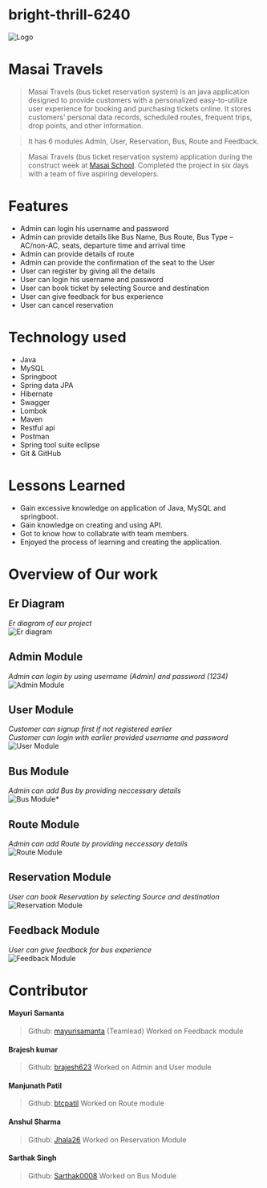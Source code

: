 # bright-thrill-6240

![Logo](https://github.com/mayurisamanta/bright-thrill-6240/blob/main/Assets/logo.png?raw=true)

# Masai Travels

> Masai Travels (bus ticket reservation system) is an java application designed to provide customers with a personalized easy-to-utilize user experience for booking and purchasing tickets online. It stores customers' personal data records, scheduled routes, frequent trips, drop points, and other information.

> It has 6 modules Admin, User, Reservation, Bus, Route and Feedback.

> Masai Travels (bus ticket reservation system) application during the construct week at [Masai School](https://masaischool.com/). Completed the project in six days with a team of five aspiring developers.

<!-- # 👉 [Click here](https://drive.google.com/file/d/19cj65rsSFDdzXQj6clvHNBgVTaLUvhZk/view?usp=sharing) to go through detail explanation of this application  -->

# Features

- Admin can login his username and password
- Admin can provide details like Bus Name, Bus Route, Bus Type –AC/non-AC, seats, departure time and arrival time
- Admin can provide details of route
- Admin can provide the confirmation of the seat to the User
- User can register by giving all the details
- User can login his username and password
- User can book ticket by selecting Source and destination
- User can give feedback for bus experience
- User can cancel reservation

# Technology used 


- Java
- MySQL
- Springboot
- Spring data JPA
- Hibernate
- Swagger
- Lombok
- Maven
- Restful api
- Postman
- Spring tool suite eclipse
- Git & GitHub

# Lessons Learned

- Gain excessive knowledge on application of Java, MySQL and springboot.
- Gain knowledge on creating and using API.
- Got to know how to collabrate with team members.
- Enjoyed the process of learning and creating the application.

# Overview of Our work

## **Er Diagram** 
*Er diagram of our project*
</br>
![Er diagram](https://github.com/mayurisamanta/bright-thrill-6240/blob/main/Assets/erdiagram.png?raw=true)

## **Admin Module** 
*Admin can login by using username (Admin) and password (1234)*
</br>
![Admin Module](https://github.com/mayurisamanta/bright-thrill-6240/blob/main/Assets/admin.png?raw=true)


## **User Module**
*Customer can signup first if not registered earlier*
</br>
*Customer can login with earlier provided username and password*
</br>
![User Module](https://github.com/mayurisamanta/bright-thrill-6240/blob/main/Assets/user.png?raw=true)

## **Bus Module** 
*Admin can add Bus by providing neccessary details*
</br>
![Bus Module*](https://github.com/mayurisamanta/bright-thrill-6240/blob/main/Assets/bus.png?raw=true)

## **Route Module**
*Admin can add Route by providing neccessary details*
</br>
![Route Module](https://github.com/mayurisamanta/bright-thrill-6240/blob/main/Assets/route.png?raw=true)

## **Reservation Module**
*User can book Reservation by selecting Source and destination*
</br>
![Reservation Module](https://github.com/mayurisamanta/bright-thrill-6240/blob/main/Assets/reservation.png?raw=true)

## **Feedback Module**
*User can give feedback for bus experience*
</br>
![Feedback Module](https://github.com/mayurisamanta/bright-thrill-6240/blob/main/Assets/feedback.png?raw=true)

# Contributor

#### Mayuri Samanta
> Github: [mayurisamanta](https://github.com/mayurisamanta) 
(Teamlead)
Worked on Feedback module
#### Brajesh kumar
> Github: [brajesh623](https://github.com/brajesh623)
Worked on Admin and User module

#### Manjunath Patil 
>Github: [btcpatil](https://github.com/btcpatil)
Worked on Route module

#### Anshul Sharma
>Github: [Jhala26](https://github.com/Jhala26)
Worked on Reservation Module

#### Sarthak Singh
>Github: [Sarthak0008](https://github.com/Sarthak0008)
Worked on Bus Module


